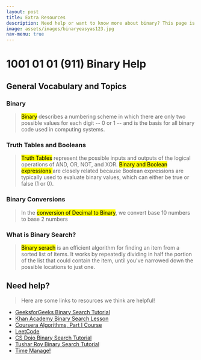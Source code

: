 ```yaml
---
layout: post
title: Extra Resources
description: Need help or want to know more about binary? This page is for you!
image: assets/images/binaryeasyas123.jpg
nav-menu: true
---
```


# 1001 01 01 (911) Binary Help

## General Vocabulary and Topics


### Binary
> <mark>Binary</mark> describes a numbering scheme in which there are only two possible values for each digit -- 0 or 1 -- and is the basis for all binary code used in computing systems. 

### Truth Tables and Booleans
> <mark>Truth Tables</mark> represent the possible inputs and outputs of the logical operations of AND, OR, NOT, and XOR. <mark>Binary and Boolean expressions </mark> are closely related because Boolean expressions are typically used to evaluate binary values, which can either be true or false (1 or 0).

### Binary Conversions
> In the <mark>conversion of Decimal to Binary</mark>, we convert base 10 numbers to base 2 numbers

### What is Binary Search?
> <mark>Binary serach</mark> is an efficient algorithm for finding an item from a sorted list of items. It works by repeatedly dividing in half the portion of the list that could contain the item, until you've narrowed down the possible locations to just one.


## Need help?
> Here are some links to resources we think are helpful!

- [GeeksforGeeks Binary Search Tutorial](https://www.geeksforgeeks.org/binary-search/)
- [Khan Academy Binary Search Lesson](https://www.khanacademy.org/computing/computer-science/algorithms/binary-search/a/binary-search)
- [Coursera Algorithms, Part I Course](https://www.coursera.org/learn/algorithms-part1)
- [LeetCode](https://leetcode.com/problemset/all/?topicSlugs=binary-search)
- [CS Dojo Binary Search Tutorial](https://www.youtube.com/watch?v=P3YID7liBug)
- [Tushar Roy Binary Search Tutorial](https://www.youtube.com/watch?v=GU7DpgHINWQ)
- [Time Manage!](https://www.youtube.com/watch?v=iDbdXTMnOmE)